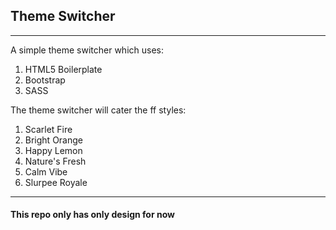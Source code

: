 ## Theme Switcher ##
---
A simple theme switcher which uses:  
1. HTML5 Boilerplate
2. Bootstrap   
3. SASS  

The theme switcher will cater the ff styles:  
1. Scarlet Fire  
2. Bright Orange  
3. Happy Lemon  
4. Nature's Fresh  
5. Calm Vibe  
6. Slurpee Royale  

---
#### This repo only has only design for now ####

